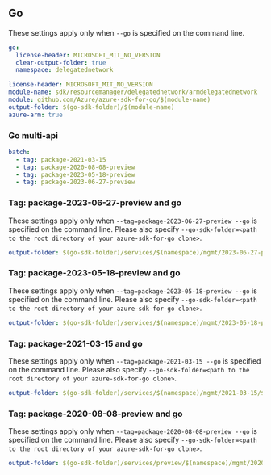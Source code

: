 ## Go

These settings apply only when `--go` is specified on the command line.

``` yaml $(go) && !$(track2)
go:
  license-header: MICROSOFT_MIT_NO_VERSION
  clear-output-folder: true
  namespace: delegatednetwork
```

``` yaml $(go) && $(track2)
license-header: MICROSOFT_MIT_NO_VERSION
module-name: sdk/resourcemanager/delegatednetwork/armdelegatednetwork
module: github.com/Azure/azure-sdk-for-go/$(module-name)
output-folder: $(go-sdk-folder)/$(module-name)
azure-arm: true
```

### Go multi-api

``` yaml $(go) && $(multiapi)
batch:
  - tag: package-2021-03-15
  - tag: package-2020-08-08-preview
  - tag: package-2023-05-18-preview
  - tag: package-2023-06-27-preview
```

### Tag: package-2023-06-27-preview and go

These settings apply only when `--tag=package-2023-06-27-preview --go` is specified on the command line.
Please also specify `--go-sdk-folder=<path to the root directory of your azure-sdk-for-go clone>`.

``` yaml $(tag)=='package-2023-06-27-preview' && $(go)
output-folder: $(go-sdk-folder)/services/$(namespace)/mgmt/2023-06-27-preview/$(namespace)
```

### Tag: package-2023-05-18-preview and go

These settings apply only when `--tag=package-2023-05-18-preview --go` is specified on the command line.
Please also specify `--go-sdk-folder=<path to the root directory of your azure-sdk-for-go clone>`.

``` yaml $(tag)=='package-2023-05-18-preview' && $(go)
output-folder: $(go-sdk-folder)/services/$(namespace)/mgmt/2023-05-18-preview/$(namespace)
```

### Tag: package-2021-03-15 and go

These settings apply only when `--tag=package-2021-03-15 --go` is specified on the command line.
Please also specify `--go-sdk-folder=<path to the root directory of your azure-sdk-for-go clone>`.

``` yaml $(tag)=='package-2021-03-15' && $(go)
output-folder: $(go-sdk-folder)/services/$(namespace)/mgmt/2021-03-15/$(namespace)
```

### Tag: package-2020-08-08-preview and go

These settings apply only when `--tag=package-2020-08-08-preview --go` is specified on the command line.
Please also specify `--go-sdk-folder=<path to the root directory of your azure-sdk-for-go clone>`.

``` yaml $(tag)=='package-2020-08-08-preview' && $(go)
output-folder: $(go-sdk-folder)/services/preview/$(namespace)/mgmt/2020-08-08-preview/$(namespace)
```